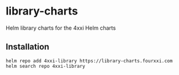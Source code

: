 # library-charts
Helm library charts for the 4xxi Helm charts

## Installation

```console
helm repo add 4xxi-library https://library-charts.fourxxi.com
helm search repo 4xxi-library
```
